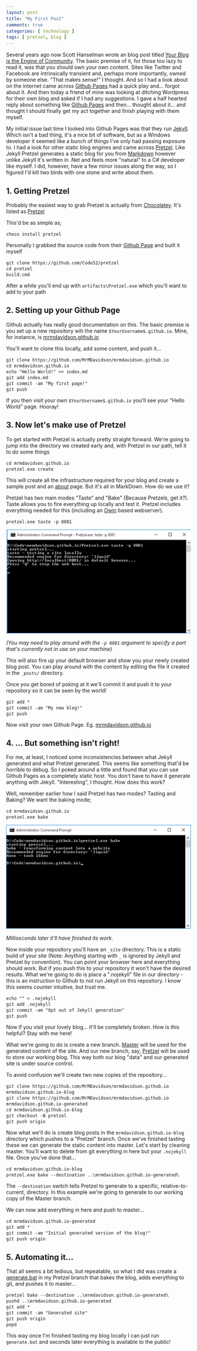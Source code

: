 ```yaml
--- 
layout: post
title: "My First Post"
comments: true
categories: [ technology ]
tags: [ pretzel, blog ]
---
```


Several years ago now Scott Hanselman wrote an blog post titled [Your Blog is the Engine of Community](http://www.hanselman.com/blog/YourBlogIsTheEngineOfCommunity.aspx). The basic premise of it, for those too lazy to read it,
was that you should own your own content. Sites like Twitter and Facebook are intrinsically transient and, perhaps more importantly, owned by someone else. "That makes sense!" I thought. And so I had a look about on the internet
came across [Github Pages](https://pages.github.com/) had a quick play and... forgot about it. And then today a friend of mine was looking at ditching Wordpress for their own blog and asked if I had any suggestions. I gave a half
hearted reply about something like [Github Pages](https://pages.github.com/) and then... thought about it... and thought I should finally get my act together and finish playing with them myself.

My initial issue last time I looked into Github Pages was that they run [Jekyll](http://jekyllrb.com/). Which isn't a bad thing, it's a nice bit of software, but as a Windows developer it seemed like a bunch of things I've only
had passing exposure to. I had a look for other static blog engines and came across [Pretzel](http://code52.org/pretzel.html). Like Jekyll Pretzel generates a static blog for you from [Markdown](http://daringfireball.net/projects/markdown/)
however unlike Jekyll it's written in .Net and feels more "natural" to a C# developer like myself. I did, however, have a few minor issues along the way, so I figured I'd kill two birds with one stone and write about them.

## 1.  Getting Pretzel

Probably the easiest way to grab Pretzel is actually from [Chocolatey](http://chocolatey.org). It's listed as [Pretzel](https://chocolatey.org/packages/pretzel)

This'd be as simple as;

```dos
choco install pretzel
```

Personally I grabbed the source code from their [Github Page](https://github.com/Code52/pretzel) and built it myself

```dos
git clone https://github.com/Code52/pretzel
cd pretzel
build.cmd
```

After a while you'll end up with `artifacts\Pretzel.exe` which you'll want to add to your path
    
## 2.  Setting up your Github Page

Github actually has really good documentation on this. The basic premise is you set up a new repository wih the name `$YourUsername$.github.io`. Mine, for instance, is [mrmdavidson.github.io](https://github.com/MrMDavidson/mrmdavidson.github.io)

You'll want to clone this locally, add some content, and push it...

```dos
git clone https://github.com/MrMDavidson/mrmdavidson.github.io
cd mrmdavidson.github.io
echo "Hello World!" >> index.md
git add index.md
git commit -am "My first page!"
git push
````

If you then visit your own `$YourUsername$.github.io` you'll see your "Hello World" page. Hooray!
    
## 3.  Now let's make use of Pretzel

To get started with Pretzel is actually pretty straight forward. We're going to jump into the directory we created early and, with Pretzel in our path, tell it to do some things

```dos
cd mrmdavidson.github.io
pretzel.exe create
``` 

This will create all the infrastructure required for your blog and create a sample post and an [about](/about.html) page. But it's all in MarkDown. How do we use it?

Pretzel has two main modes "Taste" and "Bake" (Because Pretzels, get it?). Taste allows you to fire everything up locally and test it. Pretzel includes everything needed for this (including an [Owin](http://owin.org/) based webserver).

```dos
pretzel.exe taste -p 8081
```

![Pretzel Tasting](/img/posts/2015-08-30-myfirstpost/pretzel-tasting.png "Pretzel Tasting")

*(You may need to play around with the `-p 8081` argument to specify a port that's currently not in use on your machine)* 

This will also fire up your default browser and show you your newly created blog post. You can play around with the content by editing the file it created in the `_posts/` directory.

Once you get bored of poking at it we'll commit it and push it to your repository so it can be seen by the world!

```dos
git add *
git commit -am "My new blog!"
git push
```

Now visit your own Github Page. Eg. [mrmdavidson.github.io](http://mrmdavidson.github.io)
    
## 4.  ... But something isn't right!

For me, at least, I noticed some inconsistencies between what Jekyll generated and what Pretzel generated. This seems like something that'd be horrible to debug. So I poked around a little and found that you can use Github Pages
as a completely static host. You don't have to have it generate anything with Jekyll. "Interesting", I thought. How does this work?

Well, remember earlier how I said Pretzel has two modes? Tasting and Baking? We want the baking mode;

```dos
cd mrmdavidson.github.io
pretzel.exe bake
```

![Pretzel Baking](/img/posts/2015-08-30-myfirstpost/pretzel-baking.png "Pretzel Baking")

*Milliseconds later it'll have finished its work.*

Now inside your repository you'll have an `_site` directory. This is a static build of your site (Note: Anything starting with `_` is ignored by Jekyll and Pretzel by convention). You can point your browser here and everything 
should work. But if you push this to your repository it won't have the desired results. What we're going to do is place a ".nojekyll" file in our directory - this is an instruction to Github to not run Jekyll on this repository.
I know this seems counter intuitive, but trust me.

```dos
echo "" > .nojekyll
git add .nojekyll
git commit -am "Opt out of Jekyll generation"
git push
```

Now if you visit your lovely blog... it'll be completely broken. How is this helpful? Stay with me here!

What we're going to do is create a new branch. [Master](https://github.com/MrMDavidson/mrmdavidson.github.io/tree/master) will be used for the generated content of the site. And our new branch, say, [Pretzel](https://github.com/MrMDavidson/mrmdavidson.github.io/tree/pretzel)
will be used to store our working blog. This way both our blog "data" and our generated site is under source control.

To avoid confusion we'll create two new copies of the repository...

```dos
git clone https://github.com/MrMDavidson/mrmdavidson.github.io mrmdavidson.github.io-blog
git clone https://github.com/MrMDavidson/mrmdavidson.github.io mrmdavidson.github.io-generated
cd mrmdavidson.github.io-blog
git checkout -B pretzel
git push origin
```

Now what we'll do is create blog posts in the `mrmdavidson.github.io-blog` directory which pushes to a "Pretzel" branch. Once we've finished tasting these we can generate the static content into master.
Let's start by cleaning master. You'll want to delete from git everything in here but your `.nojekyll` file. Once you've done that...

```dos
cd mrmdavidson.github.io-blog
pretzel.exe bake --destination ..\mrmdavidson.github.io-generated\
```

The `--destination` switch tells Pretzel to generate to a specific, relative-to-current, directory. In this example we're going to generate to our working copy of the Master branch.

We can now add everything in here and push to master...

```dos
cd mrmdavidson.github.io-generated
git add *
git commit -am "Initial generated version of the blog!"
git push origin
```

## 5. Automating it...

That all seems a bit tedious, but repeatable, so what I did was create a [generate.bat](https://github.com/MrMDavidson/mrmdavidson.github.io/blob/4a609925cfaf57f94a48322c3cc1f7af4acb77bc/generate.bat) in my Pretzel branch that bakes the blog, adds everything to git, and pushes it to master...

```dos
pretzel bake --destination ..\mrmdavidson.github.io-generated\
pushd ..\mrmdavidson.github.io-generated
git add *
git commit -am "Generated site"
git push origin
popd
```

This way once I'm finished tasting my blog locally I can just run `generate.bat` and seconds later everything is available to the public!